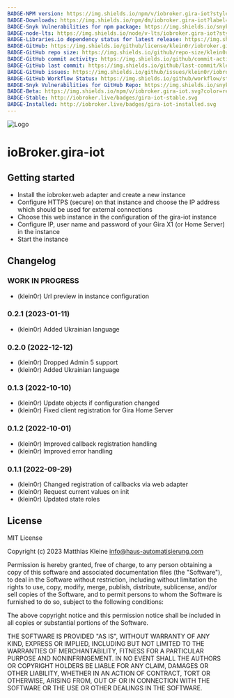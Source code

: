 ```yaml
---
BADGE-NPM version: https://img.shields.io/npm/v/iobroker.gira-iot?style=flat-square
BADGE-Downloads: https://img.shields.io/npm/dm/iobroker.gira-iot?label=npm%20downloads&style=flat-square
BADGE-Snyk Vulnerabilities for npm package: https://img.shields.io/snyk/vulnerabilities/npm/iobroker.gira-iot?label=npm%20vulnerabilities&style=flat-square
BADGE-node-lts: https://img.shields.io/node/v-lts/iobroker.gira-iot?style=flat-square
BADGE-Libraries.io dependency status for latest release: https://img.shields.io/librariesio/release/npm/iobroker.gira-iot?label=npm%20dependencies&style=flat-square
BADGE-GitHub: https://img.shields.io/github/license/klein0r/iobroker.gira-iot?style=flat-square
BADGE-GitHub repo size: https://img.shields.io/github/repo-size/klein0r/iobroker.gira-iot?logo=github&style=flat-square
BADGE-GitHub commit activity: https://img.shields.io/github/commit-activity/m/klein0r/iobroker.gira-iot?logo=github&style=flat-square
BADGE-GitHub last commit: https://img.shields.io/github/last-commit/klein0r/iobroker.gira-iot?logo=github&style=flat-square
BADGE-GitHub issues: https://img.shields.io/github/issues/klein0r/iobroker.gira-iot?logo=github&style=flat-square
BADGE-GitHub Workflow Status: https://img.shields.io/github/workflow/status/klein0r/iobroker.gira-iot/Test%20and%20Release?label=Test%20and%20Release&logo=github&style=flat-square
BADGE-Snyk Vulnerabilities for GitHub Repo: https://img.shields.io/snyk/vulnerabilities/github/klein0r/iobroker.gira-iot?label=repo%20vulnerabilities&logo=github&style=flat-square
BADGE-Beta: https://img.shields.io/npm/v/iobroker.gira-iot.svg?color=red&label=beta
BADGE-Stable: http://iobroker.live/badges/gira-iot-stable.svg
BADGE-Installed: http://iobroker.live/badges/gira-iot-installed.svg
---
```

![Logo](../../admin/gira-iot.png)

# ioBroker.gira-iot

## Getting started

- Install the iobroker.web adapter and create a new instance
- Configure HTTPS (secure) on that instance and choose the IP address which should be used for external connections
- Choose this web instance in the configuration of the gira-iot instance
- Configure IP, user name and password of your Gira X1 (or Home Server) in the instance
- Start the instance

## Changelog
<!--
    Placeholder for the next version (at the beginning of the line):
    ### **WORK IN PROGRESS**
-->
### **WORK IN PROGRESS**

* (klein0r) Url preview in instance configuration

### 0.2.1 (2023-01-11)

* (klein0r) Added Ukrainian language

### 0.2.0 (2022-12-12)

* (klein0r) Dropped Admin 5 support
* (klein0r) Added Ukrainian language

### 0.1.3 (2022-10-10)

* (klein0r) Update objects if configuration changed
* (klein0r) Fixed client registration for Gira Home Server

### 0.1.2 (2022-10-01)

* (klein0r) Improved callback registration handling
* (klein0r) Improved error handling

### 0.1.1 (2022-09-29)

* (klein0r) Changed registration of callbacks via web adapter
* (klein0r) Request current values on init
* (klein0r) Updated state roles

## License

MIT License

Copyright (c) 2023 Matthias Kleine <info@haus-automatisierung.com>

Permission is hereby granted, free of charge, to any person obtaining a copy
of this software and associated documentation files (the "Software"), to deal
in the Software without restriction, including without limitation the rights
to use, copy, modify, merge, publish, distribute, sublicense, and/or sell
copies of the Software, and to permit persons to whom the Software is
furnished to do so, subject to the following conditions:

The above copyright notice and this permission notice shall be included in all
copies or substantial portions of the Software.

THE SOFTWARE IS PROVIDED "AS IS", WITHOUT WARRANTY OF ANY KIND, EXPRESS OR
IMPLIED, INCLUDING BUT NOT LIMITED TO THE WARRANTIES OF MERCHANTABILITY,
FITNESS FOR A PARTICULAR PURPOSE AND NONINFRINGEMENT. IN NO EVENT SHALL THE
AUTHORS OR COPYRIGHT HOLDERS BE LIABLE FOR ANY CLAIM, DAMAGES OR OTHER
LIABILITY, WHETHER IN AN ACTION OF CONTRACT, TORT OR OTHERWISE, ARISING FROM,
OUT OF OR IN CONNECTION WITH THE SOFTWARE OR THE USE OR OTHER DEALINGS IN THE
SOFTWARE.